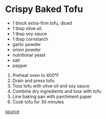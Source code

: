 # Crispy Baked Tofu

* 1 block extra-firm tofu, diced
* 1 tbsp olive oil
* 1 tbsp soy sauce
* 1 tbsp cornstarch
* garlic powder
* onion powder
* nutritional yeast
* salt
* pepper

1. Preheat oven to 400°F
1. Drain and press tofu
1. Toss tofu with olive oil and soy sauce
1. Combine dry ingredients and toss with tofu
1. Line baking pan with parchment paper
1. Cook tofu for 30 minutes

[source](https://cookieandkate.com/2016/how-to-make-crispy-baked-tofu/)
